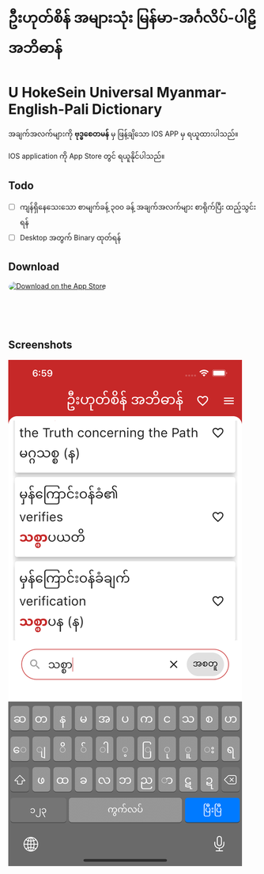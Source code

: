 # ဦးဟုတ်စိန် အများသုံး မြန်မာ-အင်္ဂလိပ်-ပါဠိ အဘိဓာန်

# U HokeSein Universal Myanmar-English-Pali Dictionary


အချက်အလက်များကို **ဗုဒ္ဓစေတမန်** မှ ဖြန့်ချိသော IOS APP မှ ရယူထားပါသည်။

IOS application ကို App Store တွင် ရယူနိုင်ပါသည်။

## Todo

- [ ] ကျန်ရှိနေသေးသော စာမျက်ခန့် ၃၀၀ ခန့် အချက်အလက်များ စာရိုက်ပြီး ထည့်သွင်းရန်
- [ ] Desktop အတွက် Binary ထုတ်ရန်

## Download
<a href="https://apps.apple.com/jp/app/mep-dictionary/id1531500542" style="display: inline-block; overflow: hidden; border-radius: 13px; width: 250px; height: 83px;"><img src="https://tools.applemediaservices.com/api/badges/download-on-the-app-store/black/en-US?size=250x83&amp;releaseDate=1607990400&h=3cf347b703073929b9c0f13748145571" alt="Download on the App Store" style="border-radius: 13px; width: 250px; height: 83px;"></a>

## Screenshots
![photo](mep_screenshot.png)

